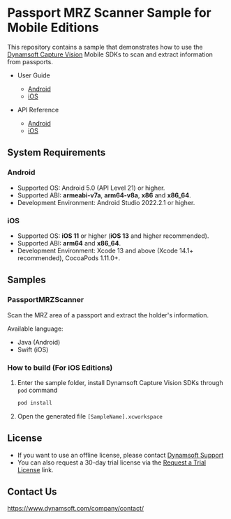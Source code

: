 # Passport MRZ Scanner Sample for Mobile Editions

This repository contains a sample that demonstrates how to use the [Dynamsoft Capture Vision](https://www.dynamsoft.com/capture-vision/docs/core/introduction/) Mobile SDKs to scan and extract information from passports.

- User Guide
  - [Android](https://www.dynamsoft.com/capture-vision/docs/mobile/programming/android/user-guide/passport.html)
  - [iOS](https://www.dynamsoft.com/capture-vision/docs/mobile/programming/ios/user-guide/passport.html)

- API Reference
  - [Android](https://www.dynamsoft.com/capture-vision/docs/mobile/programming/android/api-reference/)
  - [iOS](https://www.dynamsoft.com/capture-vision/docs/mobile/programming/ios/api-reference/)

## System Requirements

### Android

- Supported OS: Android 5.0 (API Level 21) or higher.
- Supported ABI: **armeabi-v7a**, **arm64-v8a**, **x86** and **x86_64**.
- Development Environment: Android Studio 2022.2.1 or higher.

### iOS

- Supported OS: **iOS 11** or higher (**iOS 13** and higher recommended).
- Supported ABI: **arm64** and **x86_64**.
- Development Environment: Xcode 13 and above (Xcode 14.1+ recommended), CocoaPods 1.11.0+.

## Samples

### PassportMRZScanner

Scan the MRZ area of a passport and extract the holder's information.

Available language:

- Java (Android)
- Swift (iOS)

### How to build (For iOS Editions)

1. Enter the sample folder, install Dynamsoft Capture Vision SDKs through `pod` command

    ```bash
    pod install
    ```

2. Open the generated file `[SampleName].xcworkspace`

## License

- If you want to use an offline license, please contact [Dynamsoft Support](https://www.dynamsoft.com/company/contact/)
- You can also request a 30-day trial license via the [Request a Trial License](https://www.dynamsoft.com/customer/license/trialLicense?product=passport&utm_source=github&package=mobile) link.

## Contact Us

https://www.dynamsoft.com/company/contact/
